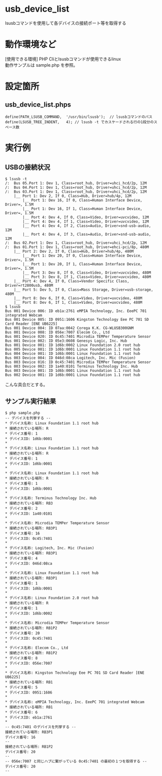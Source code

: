 # usb_device_list
lsusbコマンドを使用して各デバイスの接続ポート等を取得する

# 動作環境など

[使用できる環境] PHP Cliとlsusbコマンドが使用できるlinux  
動作サンプルは sample.php を参照。  

# 設定箇所

## usb_device_list.phps
    define(PATH_LSUSB_COMMAND,	'/usr/bin/lsusb');	// lsusbコマンドのパス
    define(LSUSB_TREE_INDENT,	4);	// lsusb -t でカスケードされる行の1段分のスペース数

# 実行例
## USBの接続状況
    $ lsusb -t
    /:  Bus 05.Port 1: Dev 1, Class=root_hub, Driver=uhci_hcd/2p, 12M
    /:  Bus 04.Port 1: Dev 1, Class=root_hub, Driver=uhci_hcd/2p, 12M
    /:  Bus 03.Port 1: Dev 1, Class=root_hub, Driver=uhci_hcd/2p, 12M
        |__ Port 1: Dev 2, If 0, Class=Hub, Driver=hub/4p, 12M
            |__ Port 1: Dev 16, If 0, Class=Human Interface Device, Driver=, 1.5M
            |__ Port 1: Dev 16, If 1, Class=Human Interface Device, Driver=, 1.5M
            |__ Port 4: Dev 4, If 0, Class=Video, Driver=uvcvideo, 12M
            |__ Port 4: Dev 4, If 1, Class=Video, Driver=uvcvideo, 12M
            |__ Port 4: Dev 4, If 2, Class=Audio, Driver=snd-usb-audio, 12M
            |__ Port 4: Dev 4, If 3, Class=Audio, Driver=snd-usb-audio, 12M
    /:  Bus 02.Port 1: Dev 1, Class=root_hub, Driver=uhci_hcd/2p, 12M
    /:  Bus 01.Port 1: Dev 1, Class=root_hub, Driver=ehci-pci/8p, 480M
        |__ Port 2: Dev 2, If 0, Class=Hub, Driver=hub/4p, 480M
            |__ Port 1: Dev 20, If 0, Class=Human Interface Device, Driver=, 1.5M
            |__ Port 1: Dev 20, If 1, Class=Human Interface Device, Driver=, 1.5M
            |__ Port 3: Dev 8, If 0, Class=Video, Driver=uvcvideo, 480M
            |__ Port 3: Dev 8, If 1, Class=Video, Driver=uvcvideo, 480M
        |__ Port 4: Dev 4, If 0, Class=Vendor Specific Class, Driver=rt2800usb, 480M
        |__ Port 5: Dev 5, If 0, Class=Mass Storage, Driver=usb-storage, 480M
        |__ Port 8: Dev 6, If 0, Class=Video, Driver=uvcvideo, 480M
        |__ Port 8: Dev 6, If 1, Class=Video, Driver=uvcvideo, 480M
    $ lsusb
    Bus 001 Device 006: ID eb1a:2761 eMPIA Technology, Inc. EeePC 701 integrated Webcam
    Bus 001 Device 005: ID 0951:1606 Kingston Technology Eee PC 701 SD Card Reader [ENE UB6225]
    Bus 001 Device 004: ID 07aa:0042 Corega K.K. CG-WLUSB300GNM
    Bus 001 Device 008: ID 056e:7007 Elecom Co., Ltd 
    Bus 001 Device 020: ID 0c45:7401 Microdia TEMPer Temperature Sensor
    Bus 001 Device 002: ID 05e3:0608 Genesys Logic, Inc. Hub
    Bus 001 Device 001: ID 1d6b:0002 Linux Foundation 2.0 root hub
    Bus 005 Device 001: ID 1d6b:0001 Linux Foundation 1.1 root hub
    Bus 004 Device 001: ID 1d6b:0001 Linux Foundation 1.1 root hub
    Bus 003 Device 004: ID 046d:08ca Logitech, Inc. Mic (Fusion)
    Bus 003 Device 016: ID 0c45:7401 Microdia TEMPer Temperature Sensor
    Bus 003 Device 002: ID 1a40:0101 Terminus Technology Inc. Hub
    Bus 003 Device 001: ID 1d6b:0001 Linux Foundation 1.1 root hub
    Bus 002 Device 001: ID 1d6b:0001 Linux Foundation 1.1 root hub
こんな具合だとする。

## サンプル実行結果
    $ php sample.php
    -- デバイスを列挙する --
    * デバイス名称: Linux Foundation 1.1 root hub
    * 接続されている場所: R
    * デバイス番号: 1
    * デバイスID: 1d6b:0001
    *
    * デバイス名称: Linux Foundation 1.1 root hub
    * 接続されている場所: R
    * デバイス番号: 1
    * デバイスID: 1d6b:0001
    *
    * デバイス名称: Linux Foundation 1.1 root hub
    * 接続されている場所: R
    * デバイス番号: 1
    * デバイスID: 1d6b:0001
    *
    * デバイス名称: Terminus Technology Inc. Hub
    * 接続されている場所: RB3
    * デバイス番号: 2
    * デバイスID: 1a40:0101
    *
    * デバイス名称: Microdia TEMPer Temperature Sensor
    * 接続されている場所: RB3P1
    * デバイス番号: 16
    * デバイスID: 0c45:7401
    *
    * デバイス名称: Logitech, Inc. Mic (Fusion)
    * 接続されている場所: RB3P1
    * デバイス番号: 4
    * デバイスID: 046d:08ca
    *
    * デバイス名称: Linux Foundation 1.1 root hub
    * 接続されている場所: RB3P1
    * デバイス番号: 1
    * デバイスID: 1d6b:0001
    *
    * デバイス名称: Linux Foundation 2.0 root hub
    * 接続されている場所: R
    * デバイス番号: 1
    * デバイスID: 1d6b:0002
    *
    * デバイス名称: Microdia TEMPer Temperature Sensor
    * 接続されている場所: RB1P2
    * デバイス番号: 20
    * デバイスID: 0c45:7401
    *
    * デバイス名称: Elecom Co., Ltd
    * 接続されている場所: RB1P2
    * デバイス番号: 8
    * デバイスID: 056e:7007
    *
    * デバイス名称: Kingston Technology Eee PC 701 SD Card Reader [ENE UB6225]
    * 接続されている場所: RB1
    * デバイス番号: 5
    * デバイスID: 0951:1606
    *
    * デバイス名称: eMPIA Technology, Inc. EeePC 701 integrated Webcam
    * 接続されている場所: RB1
    * デバイス番号: 6
    * デバイスID: eb1a:2761
    *
    -- 0c45:7401 のデバイスを列挙する --
    接続されている場所: RB3P1
    デバイス番号: 16
    --
    接続されている場所: RB1P2
    デバイス番号: 20
    --
    -- 056e:7007 と同じハブに繋がっている 0c45:7401 の最初の１つを取得する --
    デバイス番号: 20
    --
